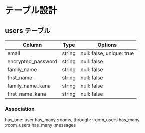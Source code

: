 # テーブル設計

## users テーブル
| Column                 | Type       | Options                    |
| ---------------------- | ---------- | -------------------------- |
| email                  | string     | null: false, unique: true  |
| encrypted_password     | string     | null: false                |
| family_name            | string     | null: false                |
| first_name             | string     | null: false                |
| family_name_kana       | string     | null: false                |
| first_name_kana        | string     | null: false                |
### Association
has_one: user
has_many :rooms, through: :room_users
has_many :room_users
has_many :messages
